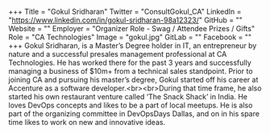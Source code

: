 +++
Title = "Gokul Sridharan"
Twitter = "ConsultGokul_CA"
LinkedIn = "https://www.linkedin.com/in/gokul-sridharan-98a12323/"
GitHub = ""
Website = ""
Employer = "Organizer Role - Swag / Attendee Prizes / Gifts"
Role = "CA Technologies"
Image = "gokul.jpg"
GitLab = ""
Facebook = ""
+++
Gokul Sridharan, is a Master’s Degree holder in IT, an entrepreneur by nature and a successful presales management professional at CA Technologies. He has worked there for the past 3 years and successfully managing a business of $10m&#43; from a technical sales standpoint. Prior to joining CA and pursuing his master’s degree, Gokul started off his career at Accenture as a software developer.&lt;br&gt;&lt;br&gt;During that time frame, he also started his own restaurant venture called ‘The Snack Shack’ in India. He loves DevOps concepts and likes to be a part of local meetups. He is also part of the organizing committee in DevOpsDays Dallas, and on in his spare time likes to work on new and innovative ideas.
